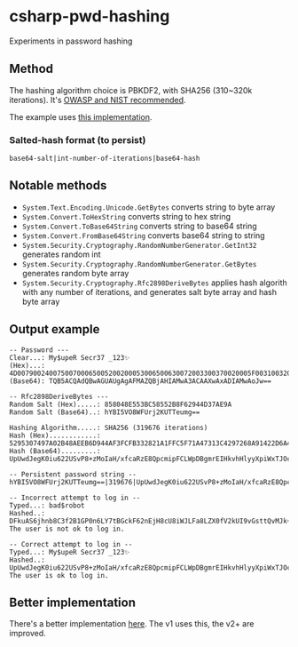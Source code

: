 # csharp-pwd-hashing
Experiments in password hashing

## Method

The hashing algorithm choice is PBKDF2, with SHA256 (310~320k iterations). It's [OWASP and NIST recommended](https://cheatsheetseries.owasp.org/cheatsheets/Password_Storage_Cheat_Sheet.html#pbkdf2).

The example uses [this implementation](https://docs.microsoft.com/pt-br/aspnet/core/security/data-protection/consumer-apis/password-hashing?view=aspnetcore-6.0).

### Salted-hash format (to persist)

`base64-salt|int-number-of-iterations|base64-hash`

## Notable methods

- `System.Text.Encoding.Unicode.GetBytes` converts string to byte array
- `System.Convert.ToHexString` converts string to hex string
- `System.Convert.ToBase64String` converts string to base64 string
- `System.Convert.FromBase64String` converts base64 string to string
- `System.Security.Cryptography.RandomNumberGenerator.GetInt32` generates random int
- `System.Security.Cryptography.RandomNumberGenerator.GetBytes` generates random byte array
- `System.Security.Cryptography.Rfc2898DeriveBytes` applies hash algorith with any number of iterations, and generates salt byte array and hash byte array

## Output example

```
-- Password ---
Clear...: My$upeR Secr37 _123✨
(Hex)...: 4D00790024007500700065005200200053006500630072003300370020005F003100320033002827
(Base64): TQB5ACQAdQBwAGUAUgAgAFMAZQBjAHIAMwA3ACAAXwAxADIAMwAoJw==

-- Rfc2898DeriveBytes ---
Random Salt (Hex).....: 858048E553BC58552B8F62944D37AE9A
Random Salt (Base64)..: hYBI5VO8WFUrj2KUTTeumg==

Hashing Algorithm.....: SHA256 (319676 iterations)
Hash (Hex)............: 5295307497A02B48AEEB6D944AF3FCFB332821A1FFC5F71A47313C4297268A91422D6A430609AB1081E4BE11E5CB25E9896C5324E73F6C5E27A4590D2E0F5D41
Hash (Base64).........: UpUwdJegK0iu622USvP8+zMoIaH/xfcaRzE8QpcmipFCLWpDBgmrEIHkvhHlyyXpiWxTJOc/bF4npFkNLg9dQQ==

-- Persistent password string --
hYBI5VO8WFUrj2KUTTeumg==|319676|UpUwdJegK0iu622USvP8+zMoIaH/xfcaRzE8QpcmipFCLWpDBgmrEIHkvhHlyyXpiWxTJOc/bF4npFkNLg9dQQ==

-- Incorrect attempt to log in --
Typed...: bad$robot
Hashed..: DFkuAS6jhnb8C3f2B1GP0n6LY7tBGckF62nEjH8cU8iWJLFa8LZX0fV2kUI9vGsttQvMJk+uoSTjQppr17lw1g==
The user is not ok to log in.

-- Correct attempt to log in --
Typed...: My$upeR Secr37 _123✨
Hashed..: UpUwdJegK0iu622USvP8+zMoIaH/xfcaRzE8QpcmipFCLWpDBgmrEIHkvhHlyyXpiWxTJOc/bF4npFkNLg9dQQ==
The user is ok to log in.
```

## Better implementation

There's a better implementation [here](https://github.com/ermogenes/saltedpassword). The v1 uses this, the v2+ are improved.
